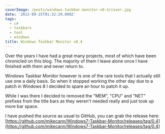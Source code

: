 ```yaml
---
coverImage: /posts/windows-taskbar-monitor-v0-4/cover.jpg
date: '2013-09-25T01:32:29.000Z'
tags:
  - c#
  - taskbars
  - tool
  - windows
title: Windows Taskbar Monitor v0.4
---
```


Over the years I have had a great many projects, most of which have been chronicled on this blog. The majority of them I leave alone once I have finished with them and never return to.

<!-- more -->

Windows Taskbar Monitor however is one of the rare tools that I actually still use one a daily basis. So when it stopped working the other day due to a patch in Windows 8 I decided to spare an hour to patch it up.

<!--more-->

While I was there I decided to removed the "MEM", "CPU" and "NET" prefixes from the title bars as they weren't needed really and just took up more bar space.

I have pushed the source as usual to GitHub, you can grab the release here: [https://github.com/mikecann/Windows7-Taskbar-Monitor/releases/tag/0.4](https://github.com/mikecann/Windows7-Taskbar-Monitor/releases/tag/0.4)
